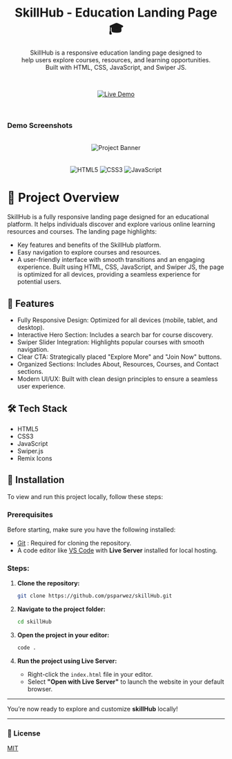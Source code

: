 <div align="center">

<h1>SkillHub - Education Landing Page 🎓</h1>
<p>SkillHub is a responsive education landing page designed to <br> help users explore courses, resources, and learning opportunities. <br> Built with HTML, CSS, JavaScript, and Swiper JS.</p>



<br/>

[![Live Demo](https://img.shields.io/badge/🚀-Live%20Demo-168565?style=for-the-badge&logo=firefox-browser&logoColor=white)](https://github.com/psparwez/JStack-job-portel)


<br />
</div>

### Demo Screenshots

<div align="center">
  <br />
      <img src="https://github.com/user-attachments/assets/1b00c270-24ff-41fe-b3ad-598901427540" alt="Project Banner">
      <br />
  <br />
  <br />
</div>

<div align="center">
    <img src="https://img.shields.io/badge/-HTML5-black?style=for-the-badge&logoColor=white&logo=html5&color=E34F26" alt="HTML5" />
    <img src="https://img.shields.io/badge/-CSS3-black?style=for-the-badge&logoColor=white&logo=css3&color=1572B6" alt="CSS3" />
    <img src="https://img.shields.io/badge/-JavaScript-black?style=for-the-badge&logoColor=white&logo=javascript&color=F7DF1E" alt="JavaScript" />

  </div>

# 🚀 Project Overview
SkillHub is a fully responsive landing page designed for an educational platform. It helps individuals discover and explore various online learning resources and courses. The landing page highlights:

- Key features and benefits of the SkillHub platform.
- Easy navigation to explore courses and resources.
- A user-friendly interface with smooth transitions and an engaging experience.
Built using HTML, CSS, JavaScript, and Swiper JS, the page is optimized for all devices, providing a seamless experience for potential users.


## 🌟 Features
- Fully Responsive Design: Optimized for all devices (mobile, tablet, and desktop).
- Interactive Hero Section: Includes a search bar for course discovery.
- Swiper Slider Integration: Highlights popular courses with smooth navigation.
- Clear CTA: Strategically placed "Explore More" and "Join Now" buttons.
- Organized Sections: Includes About, Resources, Courses, and Contact sections.
- Modern UI/UX: Built with clean design principles to ensure a seamless user experience.

## 🛠️ Tech Stack

- HTML5
- CSS3
- JavaScript
- Swiper.js 
- Remix Icons


## 🔧 Installation
To view and run this project locally, follow these steps:


### Prerequisites

Before starting, make sure you have the following installed:

- [Git](https://git-scm.com/) : Required for cloning the repository.
- A code editor like [VS Code](https://code.visualstudio.com/) with **Live Server** installed for local hosting.


### Steps:

1. **Clone the repository:**

    ```bash
    git clone https://github.com/psparwez/skillHub.git
    ```

2. **Navigate to the project folder:**

   ```bash
   cd skillHub
   ``` 

3. **Open the project in your editor:**

    ```bash
    code .
    ```

4. **Run the project using Live Server:**

   - Right-click the `index.html` file in your editor.
   - Select **"Open with Live Server"** to launch the website in your default browser.

---

You’re now ready to explore and customize **skillHub** locally!

---


### 📜 License

[MIT](https://choosealicense.com/licenses/mit/)

<br/>